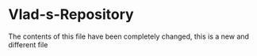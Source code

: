 # Vlad-s-Repository
The contents of this file have been completely changed, this is a new and different file 